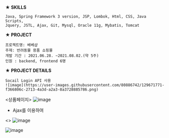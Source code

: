 
**★ SKILLS**
 
    Java, Spring Framework 3 version, JSP, Lombok, Html, CSS, Java Scripts, 
    Jquery, JSTL, Ajax, Git, Mysql, Oracle 11g, Mybatis, Tomcat

**★ PROJECT**
 
    프로젝트명: 베베샵 
    주제: 반려동물 용품 쇼핑몰
    개발 기간 : 2021.06.28. ~2021.08.02.(약 5주)
    인원 : backend, frontend 6명
  
**★ PROJECT DETAILS**  
    
    Socail Login API 사용
    ![image](https://user-images.githubusercontent.com/80886742/129671771-f366806c-2713-4a3d-a2a3-8a3728885786.png)


  
  <상품페이지>
  ![image](https://user-images.githubusercontent.com/80886742/129668671-04dee719-87d4-47b9-ab9e-0da953ea201d.png)
  - Ajax를 이용하여 
    
    
    
  <> 
    ![image](https://user-images.githubusercontent.com/80886742/129669198-c18504ab-1199-4d80-b99e-4e86732dc5e5.png)

   ![image](https://user-images.githubusercontent.com/80886742/129671582-947dc47f-a923-42f7-a47d-82032540bb9f.png)

